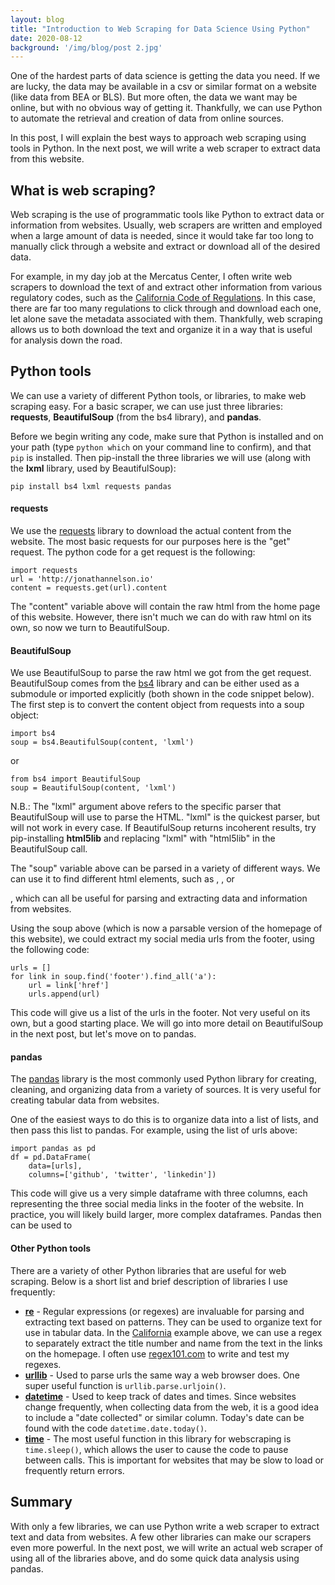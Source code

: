 ```yaml
---
layout: blog
title: "Introduction to Web Scraping for Data Science Using Python"
date: 2020-08-12
background: '/img/blog/post 2.jpg'
---
```


One of the hardest parts of data science is getting the data you need. If we are lucky, the data may be available in a csv or similar format on a website (like data from BEA or BLS). But more often, the data we want may be online, but with no obvious way of getting it. Thankfully, we can use Python to automate the retrieval and creation of data from online sources.

In this post, I will explain the best ways to approach web scraping using tools in Python. In the next post, we will write a web scraper to extract data from this website.

## What is web scraping?

Web scraping is the use of programmatic tools like Python to extract data or information from websites. Usually, web scrapers are written and employed when a large amount of data is needed, since it would take far too long to manually click through a website and extract or download all of the desired data.

For example, in my day job at the Mercatus Center, I often write web scrapers to download the text of and extract other information from various regulatory codes, such as the [California Code of Regulations](https://govt.westlaw.com/calregs/Browse/Home/California/CaliforniaCodeofRegulations). In this case, there are far too many regulations to click through and download each one, let alone save the metadata associated with them. Thankfully, web scraping allows us to both download the text and organize it in a way that is useful for analysis down the road.

## Python tools

We can use a variety of different Python tools, or libraries, to make web scraping easy. For a basic scraper, we can use just three libraries: **requests**, **BeautifulSoup** (from the bs4 library), and **pandas**.

Before we begin writing any code, make sure that Python is installed and on your path (type `python which` on your command line to confirm), and that `pip` is installed. Then pip-install the three libraries we will use (along with the **lxml** library, used by BeautifulSoup):

```
pip install bs4 lxml requests pandas
```

#### requests

We use the [requests](https://requests.readthedocs.io/en/master/) library to download the actual content from the website. The most basic requests for our purposes here is the "get" request. The python code for a get request is the following:

```
import requests
url = 'http://jonathannelson.io'
content = requests.get(url).content
```

The "content" variable above will contain the raw html from the home page of this website. However, there isn't much we can do with raw html on its own, so now we turn to BeautifulSoup.

#### BeautifulSoup

We use BeautifulSoup to parse the raw html we got from the get request. BeautifulSoup comes from the [bs4](https://www.crummy.com/software/BeautifulSoup/bs4/doc/) library and can be either used as a submodule or imported explicitly (both shown in the code snippet below). The first step is to convert the content object from requests into a soup object:

```
import bs4
soup = bs4.BeautifulSoup(content, 'lxml')
```
or
```
from bs4 import BeautifulSoup
soup = BeautifulSoup(content, 'lxml')
```

N.B.: The "lxml" argument above refers to the specific parser that BeautifulSoup will use to parse the HTML. "lxml" is the quickest parser, but will not work in every case. If BeautifulSoup returns incoherent results, try pip-installing **html5lib** and replacing "lxml" with "html5lib" in the BeautifulSoup call.

The "soup" variable above can be parsed in a variety of different ways. We can use it to find different html elements, such as <table>, <a>, or <p>, which can all be useful for parsing and extracting data and information from websites.

Using the soup above (which is now a parsable version of the homepage of this website), we could extract my social media urls from the footer, using the following code:

```
urls = []
for link in soup.find('footer').find_all('a'):
    url = link['href']
    urls.append(url)
```

This code will give us a list of the urls in the footer. Not very useful on its own, but a good starting place. We will go into more detail on BeautifulSoup in the next post, but let's move on to pandas.

#### pandas

The [pandas](https://pandas.pydata.org/docs/getting_started/index.html) library is the most commonly used Python library for creating, cleaning, and organizing data from a variety of sources. It is very useful for creating tabular data from websites.

One of the easiest ways to do this is to organize data into a list of lists, and then pass this list to pandas. For example, using the list of urls above:

```
import pandas as pd
df = pd.DataFrame(
    data=[urls],
    columns=['github', 'twitter', 'linkedin'])
```

This code will give us a very simple dataframe with three columns, each representing the three social media links in the footer of the website. In practice, you will likely build larger, more complex dataframes. Pandas then can be used to 

#### Other Python tools

There are a variety of other Python libraries that are useful for web scraping. Below is a short list and brief description of libraries I use frequently:

* [**re**](https://docs.python.org/3/library/re.html) - Regular expressions (or regexes) are invaluable for parsing and extracting text based on patterns. They can be used to organize text for use in tabular data. In the [California](https://govt.westlaw.com/calregs/Browse/Home/California/CaliforniaCodeofRegulations) example above, we can use a regex to separately extract the title number and name from the text in the links on the homepage. I often use [regex101.com](https://regex101.com) to write and test my regexes.
* [**urllib**](https://docs.python.org/3/library/urllib.html) - Used to parse urls the same way a web browser does. One super useful function is `urllib.parse.urljoin()`.
* [**datetime**](https://docs.python.org/3/library/datetime.html) - Used to keep track of dates and times. Since websites change frequently, when collecting data from the web, it is a good idea to include a "date collected" or similar column. Today's date can be found with the code `datetime.date.today()`.
* [**time**](https://docs.python.org/3/library/time.html) - The most useful function in this library for webscraping is `time.sleep()`, which allows the user to cause the code to pause between calls. This is important for websites that may be slow to load or frequently return errors.

## Summary

With only a few libraries, we can use Python write a web scraper to extract text and data from websites. A few other libraries can make our scrapers even more powerful. In the next post, we will write an actual web scraper of using all of the libraries above, and do some quick data analysis using pandas.